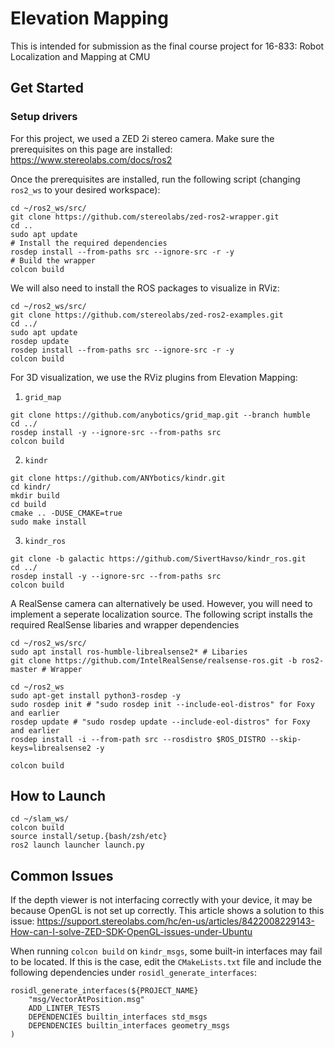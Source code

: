 # Elevation Mapping
This is intended for submission as the final course project for 16-833: Robot Localization and Mapping at CMU

## Get Started

### Setup drivers

For this project, we used a ZED 2i stereo camera. Make sure the prerequisites on this page are installed:
https://www.stereolabs.com/docs/ros2

Once the prerequisites are installed, run the following script (changing `ros2_ws` to your desired workspace):

```
cd ~/ros2_ws/src/
git clone https://github.com/stereolabs/zed-ros2-wrapper.git
cd ..
sudo apt update
# Install the required dependencies
rosdep install --from-paths src --ignore-src -r -y
# Build the wrapper
colcon build
```

We will also need to install the ROS packages to visualize in RViz:

```
cd ~/ros2_ws/src/
git clone https://github.com/stereolabs/zed-ros2-examples.git
cd ../
sudo apt update
rosdep update
rosdep install --from-paths src --ignore-src -r -y
colcon build
```

For 3D visualization, we use the RViz plugins from Elevation Mapping:
1. `grid_map`
```
git clone https://github.com/anybotics/grid_map.git --branch humble
cd ../
rosdep install -y --ignore-src --from-paths src
colcon build
```

2. `kindr`
```
git clone https://github.com/ANYbotics/kindr.git
cd kindr/
mkdir build
cd build
cmake .. -DUSE_CMAKE=true
sudo make install
```

3. `kindr_ros`
```
git clone -b galactic https://github.com/SivertHavso/kindr_ros.git
cd ../
rosdep install -y --ignore-src --from-paths src
colcon build
```

A RealSense camera can alternatively be used. However, you will need to implement a seperate localization source. The following script installs the required RealSense libaries and wrapper dependencies
```
cd ~/ros2_ws/src/
sudo apt install ros-humble-librealsense2* # Libaries
git clone https://github.com/IntelRealSense/realsense-ros.git -b ros2-master # Wrapper

cd ~/ros2_ws
sudo apt-get install python3-rosdep -y
sudo rosdep init # "sudo rosdep init --include-eol-distros" for Foxy and earlier
rosdep update # "sudo rosdep update --include-eol-distros" for Foxy and earlier
rosdep install -i --from-path src --rosdistro $ROS_DISTRO --skip-keys=librealsense2 -y

colcon build
```

## How to Launch
```
cd ~/slam_ws/
colcon build
source install/setup.{bash/zsh/etc}
ros2 launch launcher launch.py
```

## Common Issues
If the depth viewer is not interfacing correctly with your device, it may be because OpenGL is not set up correctly. This article shows a solution to this issue:
https://support.stereolabs.com/hc/en-us/articles/8422008229143-How-can-I-solve-ZED-SDK-OpenGL-issues-under-Ubuntu

When running `colcon build` on `kindr_msgs`, some built-in interfaces may fail to be located. If this is the case, edit the `CMakeLists.txt` file and include the following dependencies under `rosidl_generate_interfaces`:
```
rosidl_generate_interfaces(${PROJECT_NAME}
	"msg/VectorAtPosition.msg"
	ADD_LINTER_TESTS
	DEPENDENCIES builtin_interfaces std_msgs
	DEPENDENCIES builtin_interfaces geometry_msgs
)
```

